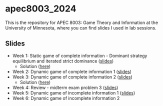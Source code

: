 # apec8003_2024

This is the repository for APEC 8003: Game Theory and Information at the University of Minnesota, where you can find slides I used in lab sessions.

## Slides
+ Week 1: Static game of complete information - Dominant strategy equilibrium and iterated strict dominance ([slides](https://shunkei3.github.io/apec8003_2024/Rec_slides/Rec1/rec1_slides.html))
	+ Solution ([here](https://shunkei3.github.io/apec8003_2024/Rec_slides/Rec2/solution/Recitation1_solutions.pdf))
+ Week 2: Dynamic game of complete information 1 ([slides](https://shunkei3.github.io/apec8003_2024/Rec_slides/Rec2/rec2_slides.html))
+ Week 3: Dynamic game of complete information 2 ([slides](https://shunkei3.github.io/apec8003_2024/Rec_slides/Rec3/Recitation3_slides.html))
	+ Solution ([here](https://shunkei3.github.io/apec8003_2024/Rec_slides/Rec3/solution/Recitation3_solutions.pdf))
+ Week 4: Review - midterm exam problem 3 ([slides](https://shunkei3.github.io/apec8003_2024/Rec_slides/Rec4/Recitation4_slides.html))
+ Week 5: Dynamic game of incomplete information 1 ([slides](https://shunkei3.github.io/apec8003_2024/Rec_slides/Rec5/Recitation5_slides.html))
+ Week 6: Dynamic game of incomplete information 2 

<!-- ([slides](https://shunkei3.github.io/apec8003_2024/Rec_slides/Rec5/rec5_slides.html)) -->